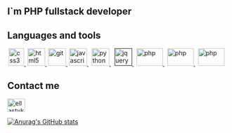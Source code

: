 ## I`m PHP fullstack developer

## Languages and tools

<p align="left"> 
    <a href="https://www.w3schools.com/css/" target="_blank" style="margin: 0 3px;"> 
        <img src="https://io13-high-dpi.appspot.com/images/CSS3_Logo.svg" alt="css3" width="35" height="40"/> 
    </a> 
    <a href="http://htmlbook.ru/" target="_blank" style="margin: 0 1px;"> 
        <img src="https://upload.wikimedia.org/wikipedia/commons/thumb/3/38/HTML5_Badge.svg/600px-HTML5_Badge.svg.png" alt="html5" width="40" height="40"/> 
    </a> 
    <a href="https://git-scm.com/" target="_blank" style="margin: 0 2px;"> 
        <img src="https://www.vectorlogo.zone/logos/git-scm/git-scm-icon.svg" alt="git" width="40" height="40"/> 
    </a> 
    <a href="https://developer.mozilla.org/en-US/docs/Web/JavaScript" target="_blank" style="margin: 0 2px;"> 
        <img src="https://www.freepnglogos.com/uploads/javascript-png/javascript-vector-logo-yellow-png-transparent-javascript-vector-12.png" alt="javascript" width="40" height="40"/> 
    </a>
    <a href="https://www.w3schools.com/python/default.asp" target="_blank" style="margin: 0 5px;"> 
        <img src="https://seeklogo.com/images/P/python-logo-A32636CAA3-seeklogo.com.png" alt="python" width="40" height="40"/> 
    </a>
    <!-- <a href="https://www.w3schools.com/cpp/" target="_blank" style="margin: 0 2px;"> 
        <img src="https://user-images.githubusercontent.com/42747200/46140125-da084900-c26d-11e8-8ea7-c45ae6306309.png" alt="cplusplus" width="40" height="40"/> 
    </a>       -->
    <a href="" target="_blank" style="margin: 0 3px;"> 
        <img src="https://i.dlpng.com/static/png/7044153_preview.png" alt="jquery" width="40" height="40"/> 
    </a>  
    <a href="https://www.w3schools.com/php/" target="_blank" style="margin: 0 3px;"> 
        <img src="https://pngimg.com/uploads/php/php_PNG12.png" alt="php" width="60" height="40"/> 
    </a>  
    <a href="https://www.w3schools.com/php/" target="_blank" style="margin: 0 3px;"> 
        <img src="https://upload.wikimedia.org/wikipedia/commons/thumb/9/96/Sass_Logo_Color.svg/1200px-Sass_Logo_Color.svg.png" alt="php" width="60" height="40"/> 
    </a> 
    <a href="https://www.w3schools.com/php/" target="_blank" style="margin: 0 3px;"> 
        <img src="https://upload.wikimedia.org/wikipedia/commons/thumb/3/36/Logo.min.svg/2560px-Logo.min.svg.png" alt="php" width="60" height="40"/> 
    </a> 
    
</p>


## Contact me
<p align="left">
    <a href="https://t.me/ellastyko" target="blank">
        <img align="center" src="https://cdn.jsdelivr.net/npm/simple-icons@v4/icons/telegram.svg" alt="ellastyko" height="30" width="40" /></a>
</p>



[![Anurag's GitHub stats](https://github-readme-stats.vercel.app/api?username=ellastyko&theme=tokyonight)](https://github.com/anuraghazra/github-readme-stats)
